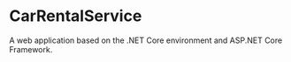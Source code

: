 # CarRentalService

A web application based on the .NET Core environment and ASP.NET Core Framework.
